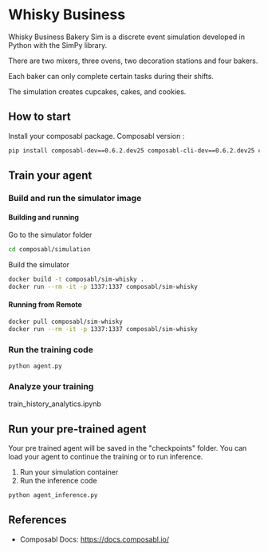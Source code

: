 # Whisky Business

Whisky Business Bakery Sim is a discrete event simulation developed in Python with the SimPy library.

There are two mixers, three ovens, two decoration stations and four bakers.

Each baker can only complete certain tasks during their shifts.

The simulation creates cupcakes, cakes, and cookies.

## How to start

Install your composabl package.
Composabl version :

```bash
pip install composabl-dev==0.6.2.dev25 composabl-cli-dev==0.6.2.dev25 composabl-core-dev==0.6.2.dev25 composabl-train-dev==0.6.2.dev25
```

## Train your agent

### Build and run the simulator image

#### Building and running

Go to the simulator folder

```bash
cd composabl/simulation
```

Build the simulator

```bash
docker build -t composabl/sim-whisky .
docker run --rm -it -p 1337:1337 composabl/sim-whisky
```

#### Running from Remote

```bash
docker pull composabl/sim-whisky
docker run --rm -it -p 1337:1337 composabl/sim-whisky
```

### Run the training code

```bash
python agent.py
```

### Analyze your training

train_history_analytics.ipynb

## Run your pre-trained agent

Your pre trained agent will be saved in the "checkpoints" folder. You can load your agent to continue the training or to run inference.

1. Run your simulation container
2. Run the inference code

```bash
python agent_inference.py
```


## References
- Composabl Docs: https://docs.composabl.io/
